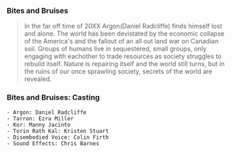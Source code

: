 ### Bites and Bruises

> In the far off time of 20XX Argon(Daniel Radcliffe) finds himself lost and alone. The world has been devistated by the economic collapse of the America's and the fallout of an all out land war on Canadian soil. Groups of humans live in sequestered, small groups, only engaging with eachother to trade resources as society struggles to rebuild itself. Nature is repairing itself and the world still turns, but in the ruins of our once sprawling society, secrets of the world are revealed.

### Bites and Bruises: Casting

    - Argon: Daniel Radcliffe
    - Tarron: Ezra Miller
    - Kor: Manny Jacinto
    - Torin Rath Kal: Kristen Stuart
    - Disembodied Voice: Colin Firth
    - Sound Effects: Chris Barnes
